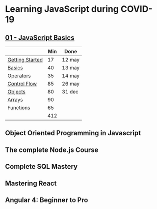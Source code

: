 # Learning JavaScript during COVID-19

## [01 - JavaScript Basics](./01-js-basics.md)

|                   | Min  | Done   |
|-------------------|------|--------|
| [Getting Started](01-js-basics.md#Getting-Started) | 17   | 12 may |
| [Basics](01-js-basics.md#Basics)                   | 40   | 13 may |
| [Operators](01-js-basics.md#Operators)             | 35   | 14 may |
| [Control Flow](01-js-basics.md#Control-Flow)       | 85   | 26 may |
| [Objects](01-js-basics.md#Objects)                 | 80   | 31 dec |
| [Arrays](01-js-basics.md#Arrays)                   | 90   |        |
| Functions         | 65   |             |
|                   | 412  |             |

## Object Oriented Programming in Javascript
## The complete Node.js Course
## Complete SQL Mastery
## Mastering React
## Angular 4: Beginner to Pro
